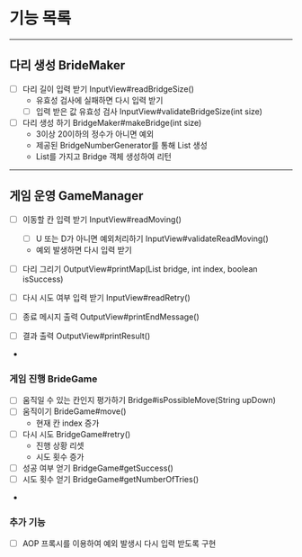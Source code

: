 # 기능 목록

---
## 다리 생성 BrideMaker

- [ ] 다리 길이 입력 받기 InputView#readBridgeSize()
  - 유효성 검사에 실패하면 다시 입력 받기
  - [ ] 입력 받은 값 유효성 검사 InputView#validateBridgeSize(int size)
- [ ] 다리 생성 하기 BridgeMaker#makeBridge(int size)
    - 3이상 20이하의 정수가 아니면 예외
    - 제공된 BridgeNumberGenerator를 통해 List 생성
    - List를 가지고 Bridge 객체 생성하여 리턴

---
## 게임 운영 GameManager
- [ ] 이동할 칸 입력 받기 InputView#readMoving()
  - [ ] U 또는 D가 아니면 예외처리하기 InputView#validateReadMoving()
  - 예외 발생하면 다시 입력 받기
- [ ] 다리 그리기 OutputView#printMap(List<String> bridge, int index, boolean isSuccess)
        
- [ ] 다시 시도 여부 입력 받기 InputView#readRetry()
- [ ] 종료 메시지 출력 OutputView#printEndMessage()
- [ ] 결과 출력 OutputView#printResult()
- 
### 게임 진행 BrideGame
- [ ] 움직일 수 있는 칸인지 평가하기 Bridge#isPossibleMove(String upDown)
- [ ] 움직이기 BrideGame#move()
  - 현재 칸 index 증가
- [ ] 다시 시도 BridgeGame#retry()
  - 진행 상황 리셋
  - 시도 횟수 증가
- [ ] 성공 여부 얻기 BridgeGame#getSuccess()
- [ ] 시도 횟수 얻기 BridgeGame#getNumberOfTries()
- 
### 추가 기능
- [ ] AOP 프록시를 이용하여 예외 발생시 다시 입력 받도록 구현